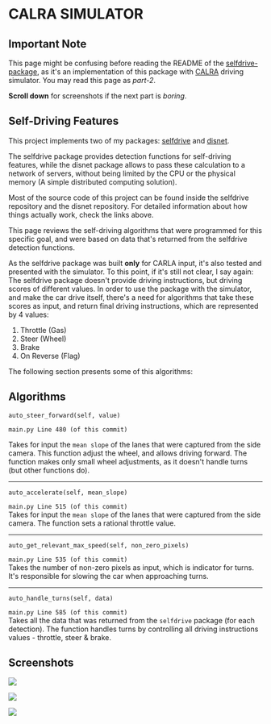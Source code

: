 # CALRA SIMULATOR

## Important Note 
This page might be confusing before reading the README of the [selfdrive-package](https://github.com/orid2004/selfdrive-package), as it's an implementation of this package with [CALRA](http://carla.org/) driving simulator. You may read this page as *part-2*.

**Scroll down** for screenshots if the next part is *boring*.

## Self-Driving Features

This project implements two of my packages: [selfdrive](https://github.com/orid2004/selfdrive-package) and [disnet](https://github.com/orid2004/disnet-package). 

The selfdrive package provides detection functions for self-driving features, while the disnet package allows to pass these calculation to a network of servers, without being limited by the CPU or the physical memory (A simple distributed computing solution).

Most of the source code of this project can be found inside the selfdrive repository and the disnet repository. For detailed information about how things actually work, check the links above.

This page reviews the self-driving algorithms that were programmed for this specific goal, and were based on data that's returned from the selfdrive detection functions.

As the selfdrive package was built **only** for CARLA input, it's also tested and presented with the simulator. To this point, if it's still not clear, I say again: The selfdrive package doesn't provide driving instructions, but driving scores of different values. In order to use the package with the simulator, and make the car drive itself, there's a need for algorithms that take these scores as input, and return final driving instructions, which are represented by 4 values:  

1. Throttle (Gas)
2. Steer (Wheel)
3. Brake
3. On Reverse (Flag)

The following section presents some of this algorithms:

## Algorithms

```
auto_steer_forward(self, value)
```  
`main.py Line 480 (of this commit)`  

Takes for input the `mean slope` of the lanes that were captured from the side camera. This function adjust the wheel, and allows driving forward. The function makes only small wheel adjustments, as it doesn't handle turns (but other functions do).

___

```
auto_accelerate(self, mean_slope)
```
`main.py Line 515 (of this commit)`  
Takes for input the `mean slope` of the lanes that were captured from the side camera. The function sets a rational throttle value.


____
```
auto_get_relevant_max_speed(self, non_zero_pixels)
```
`main.py Line 535 (of this commit)`  
Takes the number of non-zero pixels as input, which is indicator for turns. It's responsible for slowing the car when approaching turns. 


____
```
auto_handle_turns(self, data)
```
`main.py Line 585 (of this commit)`   
Takes all the data that was returned from the `selfdrive` package (for each detection). The function handles turns by controlling all driving instructions values - throttle, steer & brake.

## Screenshots
![](https://i.postimg.cc/kBrqmD8h/Capture.jpg)

![](https://i.postimg.cc/ZCrZKZxY/Capture2.jpg)

![](https://i.postimg.cc/MXfqN1cQ/Capture3.jpg)
